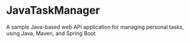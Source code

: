 # JavaTaskManager
 A sample Java-based web API application for managing personal tasks, using Java, Maven, and Spring Boot
